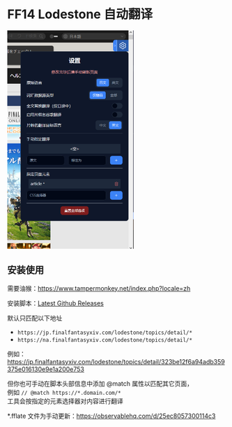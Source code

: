 # FF14 Lodestone 自动翻译

<img alt="screenshot" src="./readme-files/screenshot.png" height="500">

## 安装使用
需要油猴：https://www.tampermonkey.net/index.php?locale=zh

安装脚本：[Latest Github Releases](https://github.com/UnluckyNinja/ffxiv-lodestone-translation/releases/latest)

默认只匹配以下地址

- `https://jp.finalfantasyxiv.com/lodestone/topics/detail/*`
- `https://na.finalfantasyxiv.com/lodestone/topics/detail/*`

例如： https://jp.finalfantasyxiv.com/lodestone/topics/detail/323be12f6a94adb359375e016130e9e1a200e753

但你也可手动在脚本头部信息中添加 @match 属性以匹配其它页面，  
例如 `// @match https://*.domain.com/*`  
工具会按指定的元素选择器对内容进行翻译

*.fflate 文件为手动更新：https://observablehq.com/d/25ec8057300114c3